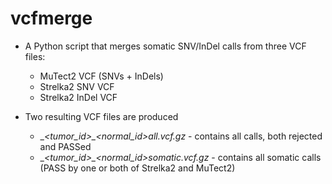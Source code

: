 # vcfmerge

* A Python script that merges somatic SNV/InDel calls from three VCF files:
  - MuTect2 VCF (SNVs + InDels)
  - Strelka2 SNV VCF
  - Strelka2 InDel VCF

* Two resulting VCF files are produced
  - __<tumor_id>_<normal_id>_all.vcf.gz__ - contains all calls, both rejected and PASSed
  - __<tumor_id>_<normal_id>_somatic.vcf.gz__ - contains all somatic calls (PASS by one or both of Strelka2 and MuTect2)



